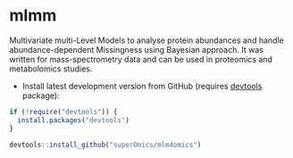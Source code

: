 # mlmm
Multivariate multi-Level Models to analyse protein abundances and handle abundance-dependent Missingness using Bayesian approach.
It was written for mass-spectrometry data and can be used in proteomics and metabolomics studies.

* Install latest development version from GitHub (requires [devtools](https://github.com/hadley/devtools) package):

```r
if (!require("devtools")) {
  install.packages("devtools")
}
  
devtools::install_github("superOmics/mlm4omics")
```
